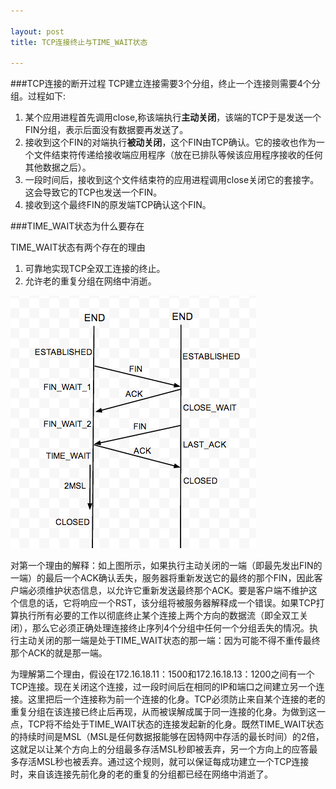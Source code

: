 ```yaml
---

layout: post
title: TCP连接终止与TIME_WAIT状态

---
```

###TCP连接的断开过程
TCP建立连接需要3个分组，终止一个连接则需要4个分组。过程如下:

1. 某个应用进程首先调用close,称该端执行**主动关闭**，该端的TCP于是发送一个FIN分组，表示后面没有数据要再发送了。
2. 接收到这个FIN的对端执行**被动关闭**，这个FIN由TCP确认。它的接收也作为一个文件结束符传递给接收端应用程序（放在已排队等候该应用程序接收的任何其他数据之后）。
3. 一段时间后，接收到这个文件结束符的应用进程调用close关闭它的套接字。这会导致它的TCP也发送一个FIN。
4. 接收到这个最终FIN的原发端TCP确认这个FIN。

###TIME_WAIT状态为什么要存在

TIME_WAIT状态有两个存在的理由

1. 可靠地实现TCP全双工连接的终止。
2. 允许老的重复分组在网络中消逝。

![](/images/tcp_close.png)

对第一个理由的解释：如上图所示，如果执行主动关闭的一端（即最先发出FIN的一端）的最后一个ACK确认丢失，服务器将重新发送它的最终的那个FIN，因此客户端必须维护状态信息，以允许它重新发送最终那个ACK。要是客户端不维护这个信息的话，它将响应一个RST，该分组将被服务器解释成一个错误。如果TCP打算执行所有必要的工作以彻底终止某个连接上两个方向的数据流（即全双工关闭），那么它必须正确处理连接终止序列4个分组中任何一个分组丢失的情况。执行主动关闭的那一端是处于TIME_WAIT状态的那一端：因为可能不得不重传最终那个ACK的就是那一端。

为理解第二个理由，假设在172.16.18.11：1500和172.16.18.13：1200之间有一个TCP连接。现在关闭这个连接，过一段时间后在相同的IP和端口之间建立另一个连接。这里把后一个连接称为前一个连接的化身。TCP必须防止来自某个连接的老的重复分组在该连接已终止后再现，从而被误解成属于同一连接的化身。为做到这一点，TCP将不给处于TIME_WAIT状态的连接发起新的化身。既然TIME_WAIT状态的持续时间是MSL（MSL是任何数据报能够在因特网中存活的最长时间）的2倍，这就足以让某个方向上的分组最多存活MSL秒即被丢弃，另一个方向上的应答最多存活MSL秒也被丢弃。通过这个规则，就可以保证每成功建立一个TCP连接时，来自该连接先前化身的老的重复的分组都已经在网络中消逝了。
